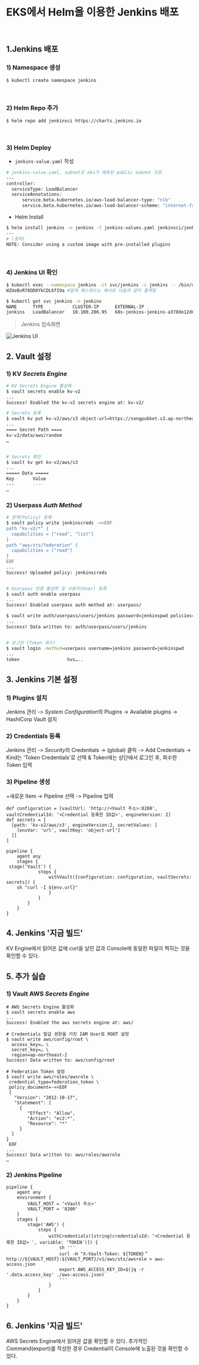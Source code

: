 # EKS에서 Helm을 이용한 Jenkins 배포
​
## 1.Jenkins 배포

### 1) Namespace 생성
```bash
$ kubectl create namespace jenkins
```
​
### 2) Helm Repo 추가
```bash
$ helm repo add jenkinsci https://charts.jenkins.io
```
​
### 3) Helm Deploy
- `jenkins-value.yaml` 작성
```bash
# jenkins-value.yaml, subnet은 eks가 배포된 public subnet 지정
---
controller:
  serviceType: LoadBalancer
  serviceAnnotations:
      service.beta.kubernetes.io/aws-load-balancer-type: "nlb"
      service.beta.kubernetes.io/aws-load-balancer-scheme: "internet-facing"
```

- Helm Install
```bash
$ helm install jenkins -n jenkins -f jenkins-values.yaml jenkinsci/jenkins
---
# (중략)
NOTE: Consider using a custom image with pre-installed plugins
```      
​
### 4) Jenkins UI 확인
```bash
$ kubectl exec --namespace jenkins -it svc/jenkins -c jenkins -- /bin/cat /run/secrets/additional/chart-admin-password && echo
WZUeBvR78OD0YkCDL6fI9a #앞에 패스워드는 예시로 다음과 같이 출력됨

$ kubectl get svc jenkins -n jenkins
NAME      TYPE           CLUSTER-IP      EXTERNAL-IP                                                                        PORT(S)          AGE
jenkins   LoadBalancer   10.100.206.95   k8s-jenkins-jenkins-a378de12d6-21a1d91e9b00ed33.elb.ap-northeast-2.amazonaws.com   8080:32758/TCP   12m
```



> Jenkins 접속화면
> 
![Jenkins UI](https://raw.githubusercontent.com/hyungwook0221/img/main/uPic/eznO7z.jpg)



## 2. Vault 설정

### 1) KV *Secrets Engine*

```bash
# KV Secrets Engine 활성화
$ vault secrets enable kv-v2
...
Success! Enabled the kv-v2 secrets engine at: kv-v2/

# Secrets 등록
$ vault kv put kv-v2/aws/s3 object-url=https://songpubket.s3.ap-northeast-2.amazonaws.com/afc6a48cf93e78e27c2f0fd68ab59eb2.png
...
==== Secret Path ====
kv-v2/data/aws/random
…


# Secrets 확인
$ vault kv get kv-v2/aws/s3
...
===== Data =====
Key       Value
---       ----
…
```

### 2) Userpass *Auth Method*

```bash
# 정책(Policy) 등록
$ vault policy write jenkinscreds -<<EOF
path "kv-v2/*" {
  capabilities = ["read", "list"]
}
path "aws/sts/federation" {
  capabilities = ["read"]
}
EOF
...
Success! Uploaded policy: jenkinscreds


# Userpass 인증 활성화 및 사용자(User) 등록
$ vault auth enable userpass
...
Success! Enabled userpass auth method at: userpass/

$ vault write auth/userpass/users/jenkins password=jenkinspwd policies=jenkinscreds
...
Success! Data written to: auth/userpass/users/jenkins


# 로그인 (Token 회수)
$ vault login -method=userpass username=jenkins password=jenkinspwd
...
token                  hvs…..
```


## 3. Jenkins 기본 설정
### 1) Plugins 설치
Jenkins 관리 -> *System Configuration*의 Plugins -> Available plugins -> HashiCorp Vault 설치

### 2) Credentials 등록
Jenkins 관리 -> *Security*의 Credentials -> (global) 클릭 -> Add Credentials -> Kind는  'Token Credentials'로 선택 & Token에는 상단에서 로그인 후, 회수한 Token 입력

### 3) Pipeline 생성
+새로운 Item -> Pipeline 선택 -> Pipeline 입력
```
def configuration = [vaultUrl: 'http://<Vault 주소>:8200',  vaultCredentialId: ‘<Credential 등록한 ID값>', engineVersion: 2]
def secrets = [
  [path: 'kv-v2/aws/s3', engineVersion:2, secretValues: [
    [envVar: 'url', vaultKey: 'object-url']
  ]]
]

pipeline {
    agent any
    stages {
 stage('Vault') {
            steps {
                withVault([configuration: configuration, vaultSecrets: secrets]) {
	sh "curl -I ${env.url}"
                }
            }
        }
    }
}
```

## 4. Jenkins '지금 빌드'
KV Engine에서 읽어온 값에 curl을 날린 값과 Console에 동일한 파일이 찍히는 것을 확인할 수 있다.


## 5. 추가 실습
### 1) Vault AWS *Secrets Engine*
```
# AWS Secrets Engine 활성화
$ vault secrets enable aws
...
Success! Enabled the aws secrets engine at: aws/

# Credentials 발급 권한을 가진 IAM User로 ROOT 설정
$ vault write aws/config/root \ 
  access_key=… \ 
  secret_key=… \ 
  region=ap-northeast-2
Success! Data written to: aws/config/root

# Federation Token 설정
$ vault write aws/roles/awsrole \
 credential_type=federation_token \
 policy_document=-<<EOF
 { 
   "Version": "2012-10-17", 
   "Statement": [ 
     {
        "Effect": "Allow", 
        "Action": "ec2:*", 
        "Resource": "*" 
     } 
  ] 
}
 EOF
...
Success! Data written to: aws/roles/awsrole
…
```

### 2) Jenkins Pipeline
```
pipeline {
    agent any
    environment {
        VAULT_HOST = ‘<Vault 주소>'
        VAULT_PORT = '8200'
    }
    stages {
        stage('AWS') {
            steps {
                withCredentials([string(credentialsId: ‘<Credential 등록한 ID값> ', variable: 'TOKEN')]) {
                    sh '''
                    curl -H "X-Vault-Token: ${TOKEN}＂      http://${VAULT_HOST}:${VAULT_PORT}/v1/aws/sts/awsrole > aws-access.json
                    export AWS_ACCESS_KEY_ID=$(jq -r '.data.access_key' ./aws-access.json)
                    '''
                }
            }
        }
    }
}
```



## 6. Jenkins '지금 빌드'
AWS Secrets Engine에서 읽어온 값을 확인할 수 있다. 추가적인 Command(export)를 작성한 경우 Credential이 Console에 노출된 것을 확인할 수 있다.

